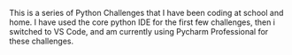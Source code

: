 This is a series of Python Challenges that I have been coding at school and home. I have used the core python IDE for the first few challenges, then i switched to VS Code, and am currently using Pycharm Professional for these challenges. 

